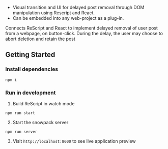 - Visual transition and UI for delayed post removal through DOM manipulation using Rescript and React.
- Can be embedded into any web-project as a plug-in.

Connects ReScript and React to implement delayed removal of user post from a webpage, on button-click. During the delay, the user may choose to abort deletion and retain the post

## Getting Started

### Install dependencies

```
npm i
```

### Run in development

1. Build ReScript in watch mode

```
npm run start
```

2. Start the snowpack server

```
npm run server
```

3. Visit `http://localhost:8000` to see live application preview
